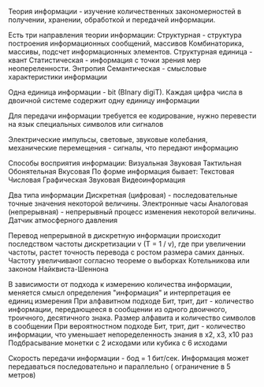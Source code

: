 Теория информации - изучение количественных закономерностей в получении, хранении, обработкой и передачей информации.

Есть три направления теории информации:
	Структурная - структура построения информационных сообщений, массивов
		Комбинаторика, массивы, подсчет информационных элементов. Структурная единица - квант
	Статистическая - информация с точки зрения мер неопереленности.
		Энтропия
	Семантическая - смысловые характеристики информации

Одна единица информации - bit (BInary digiT). Каждая цифра числа в двоичной системе содержит одну единицу информации

Для передачи информации требуется ее кодирование, нужно перевести на язык специальных символов или сигналов

Электрические импульсы, световые, звуковые колебания, механические перемещения - сигналы, что передают информацию

Способы восприятия информации:
	Визуальная
	Звуковая
	Тактильная
	Обонятельная
	Вкусовая
По форме информация бывает:
	Текстовая
	Числовая
	Графическая
	Звуковая
	Видеоинформация

Два типа информации
	Дискретная (цифровая) - последовательные точные значения некоторой величины. Электронные часы
	Аналоговая (непрерывная) - непрерывный процесс изменения некоторой величины. Датчик атмосферного давления

Перевод непрерывной в дискретную информации происходит последством частоты дискретизации v (T = 1 / v), где при увеличении частоты, растет точность перевода с ростом размера самих данных. Частоту увеличивают согласно теореме о выборках Котельникова или законом Найквиста-Шеннона

В зависимости от подхода к измерению количества информации, меняется смысл определения "информация" и интерпретация ее единиц измерения
	При алфавитном подходе
		Бит, трит, дит - количество информации, передающееся в сообщении из одного двоичного, троичного, десятичного знака.
		Размер алфавита и количество символов в сообщении
	При вероятностном подходе
		Бит, трит, дит - количество информации, что уменьшает непоределенность знания в х2, х3, х10 раз
		Подбрасывание монетки с 2 исходами или кубика с 6 исходами

Скорость передачи информации - бод = 1 бит/сек. Информация может передаваться последовательно и параллельно ( ограничение в 5 метров)
